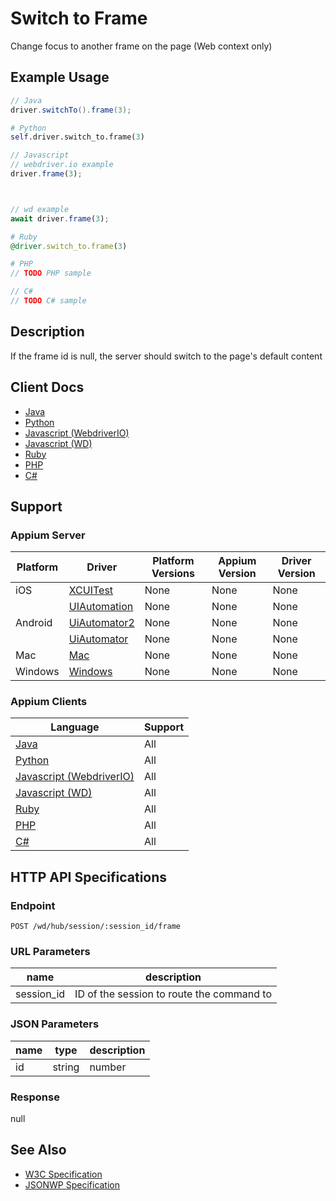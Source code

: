 # Switch to Frame

Change focus to another frame on the page (Web context only)
## Example Usage

```java
// Java
driver.switchTo().frame(3);

```

```python
# Python
self.driver.switch_to.frame(3)

```

```javascript
// Javascript
// webdriver.io example
driver.frame(3);



// wd example
await driver.frame(3);

```

```ruby
# Ruby
@driver.switch_to.frame(3)

```

```php
# PHP
// TODO PHP sample

```

```csharp
// C#
// TODO C# sample

```


## Description

If the frame id is null, the server should switch to the page's default content


## Client Docs

 * [Java](https://seleniumhq.github.io/selenium/docs/api/java/org/openqa/selenium/WebDriver.TargetLocator.html#frame-int-) 
 * [Python](http://selenium-python.readthedocs.io/api.html#selenium.webdriver.remote.webdriver.WebDriver.switch_to_frame) 
 * [Javascript (WebdriverIO)](http://webdriver.io/api/protocol/frame.html) 
 * [Javascript (WD)](https://github.com/admc/wd/blob/master/lib/commands.js#L332) 
 * [Ruby](http://www.rubydoc.info/gems/selenium-webdriver/Selenium/WebDriver/Remote/W3C/Bridge:switch_to_frame) 
 * [PHP](https://github.com/appium/php-client/) 
 * [C#](https://github.com/appium/appium-dotnet-driver/) 

## Support

### Appium Server

|Platform|Driver|Platform Versions|Appium Version|Driver Version|
|--------|----------------|------|--------------|--------------|
| iOS | [XCUITest](/docs/en/drivers/ios-xcuitest.md) | None | None | None |
|  | [UIAutomation](/docs/en/drivers/ios-uiautomation.md) | None | None | None |
| Android | [UiAutomator2](/docs/en/drivers/android-uiautomator2.md) | None | None | None |
|  | [UiAutomator](/docs/en/drivers/android-uiautomator.md) | None | None | None |
| Mac | [Mac](/docs/en/drivers/mac.md) | None | None | None |
| Windows | [Windows](/docs/en/drivers/windows.md) | None | None | None |

### Appium Clients 

|Language|Support|
|--------|-------|
|[Java](https://github.com/appium/java-client/releases/latest)| All |
|[Python](https://github.com/appium/python-client/releases/latest)| All |
|[Javascript (WebdriverIO)](http://webdriver.io/index.html)| All |
|[Javascript (WD)](https://github.com/admc/wd/releases/latest)| All |
|[Ruby](https://github.com/appium/ruby_lib/releases/latest)| All |
|[PHP](https://github.com/appium/php-client/releases/latest)| All |
|[C#](https://github.com/appium/appium-dotnet-driver/releases/latest)| All |

## HTTP API Specifications

### Endpoint

`POST /wd/hub/session/:session_id/frame`

### URL Parameters

|name|description|
|----|-----------|
|session_id|ID of the session to route the command to|

### JSON Parameters

|name|type|description|
|----|----|-----------|
| id | string|number|null|WebElement JSON Object | Identifier for the frame to change focus to. |

### Response

null

## See Also

* [W3C Specification](https://www.w3.org/TR/webdriver/#dfn-switch-to-frame)
* [JSONWP Specification](https://github.com/SeleniumHQ/selenium/wiki/JsonWireProtocol#sessionsessionidurl)
